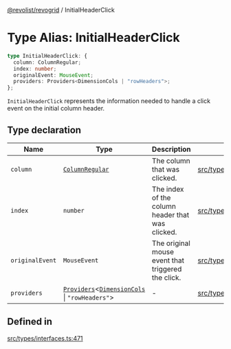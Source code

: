 [@revolist/revogrid](README.md) / InitialHeaderClick

# Type Alias: InitialHeaderClick

```ts
type InitialHeaderClick: {
  column: ColumnRegular;
  index: number;
  originalEvent: MouseEvent;
  providers: Providers<DimensionCols | "rowHeaders">;
};
```

`InitialHeaderClick` represents the information needed to handle a click
event on the initial column header.

## Type declaration

| Name | Type | Description | Defined in |
| ------ | ------ | ------ | ------ |
| `column` | [`ColumnRegular`](Interface.ColumnRegular.md) | The column that was clicked. | [src/types/interfaces.ts:483](https://github.com/revolist/revogrid/blob/703fa47ec13d35676d07f3192b2741384647a863/src/types/interfaces.ts#L483) |
| `index` | `number` | The index of the column header that was clicked. | [src/types/interfaces.ts:475](https://github.com/revolist/revogrid/blob/703fa47ec13d35676d07f3192b2741384647a863/src/types/interfaces.ts#L475) |
| `originalEvent` | `MouseEvent` | The original mouse event that triggered the click. | [src/types/interfaces.ts:479](https://github.com/revolist/revogrid/blob/703fa47ec13d35676d07f3192b2741384647a863/src/types/interfaces.ts#L479) |
| `providers` | [`Providers`](TypeAlias.Providers.md)\<[`DimensionCols`](TypeAlias.DimensionCols.md) \| `"rowHeaders"`\> | - | [src/types/interfaces.ts:484](https://github.com/revolist/revogrid/blob/703fa47ec13d35676d07f3192b2741384647a863/src/types/interfaces.ts#L484) |

## Defined in

[src/types/interfaces.ts:471](https://github.com/revolist/revogrid/blob/703fa47ec13d35676d07f3192b2741384647a863/src/types/interfaces.ts#L471)
